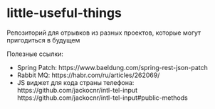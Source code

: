 # little-useful-things

Репозиторий для отрывков из разных проектов, которые могут пригодиться в будущем

Полезные ссылки:

<ul>
<li>Spring Patch: https://www.baeldung.com/spring-rest-json-patch</li>
<li>Rabbit MQ: https://habr.com/ru/articles/262069/</li>
<li>JS виджет для кода страны телефона: https://github.com/jackocnr/intl-tel-input https://github.com/jackocnr/intl-tel-input#public-methods</li>
</ul>
